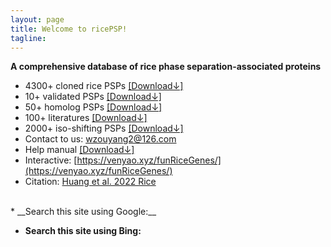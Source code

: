 ```yaml
---
layout: page
title: Welcome to ricePSP!
tagline: 
---
```


<head>
<meta name="referrer" content="origin">
<meta name="360-site-verification" content="a001bbd21eece523e61ae2e25da2ac1f" />
</head>

__A comprehensive database of rice phase separation-associated proteins__
* 4300+ cloned rice PSPs [[Download↓]](https://funricegenes.github.io/geneInfo.table.txt)  
* 10+ validated PSPs [[Download↓]](https://funricegenes.github.io/famInfo.table.txt)  
* 50+ homolog PSPs [[Download↓]](https://funricegenes.github.io/geneKeyword.table.txt)  
* 100+ literatures [[Download↓]](https://funricegenes.github.io/reference.table.txt)  
* 2000+ iso-shifting PSPs [[Download↓]](https://funricegenes.github.io/net.pdf)  
* Contact to us:  wzouyang2@126.com
* Help manual [[Download↓]](https://funricegenes.github.io/help.pdf)  
* Interactive: [https://venyao.xyz/funRiceGenes/](https://venyao.xyz/funRiceGenes/)  
* Citation: [Huang et al. 2022 Rice](https://doi.org/10.1186/s12284-022-00569-1)  

<br>
* __Search this site using Google:__
<script async src="https://cse.google.com/cse.js?cx=5c42ad5862fcc38a6"></script>
<div class="gcse-search"></div>

* __Search this site using Bing:__
<div id="customSearch">
<script type="text/javascript" 
    id="bcs_js_snippet"
    src="https://ui.customsearch.ai/api/ux/rendering-js?customConfig=0f6eb78d-01ff-4f89-853a-b0cb64bcfa27&market=zh-CN&version=latest&q=">
</script>
</div>
  
<br>

<script type="text/javascript" src="//rf.revolvermaps.com/0/0/7.js?i=5caqzzljnb7&amp;m=0&amp;c=ff0000&amp;cr1=ffffff&amp;sx=0" async="async"></script>
